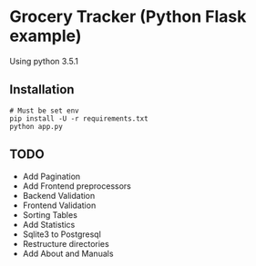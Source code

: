 # Grocery Tracker (Python Flask example)

Using python 3.5.1

## Installation
```
# Must be set env 
pip install -U -r requirements.txt 
python app.py
```


## TODO
- Add Pagination
- Add Frontend preprocessors
- Backend Validation 
- Frontend Validation 
- Sorting Tables
- Add Statistics
- Sqlite3 to Postgresql 
- Restructure directories
- Add About and Manuals
